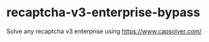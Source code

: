 # recaptcha-v3-enterprise-bypass
Solve any recaptcha v3 enterprise using https://www.capsolver.com/



                                              